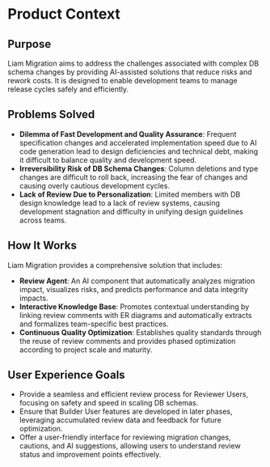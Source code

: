 # Product Context

## Purpose
Liam Migration aims to address the challenges associated with complex DB schema changes by providing AI-assisted solutions that reduce risks and rework costs. It is designed to enable development teams to manage release cycles safely and efficiently.

## Problems Solved
- **Dilemma of Fast Development and Quality Assurance**: Frequent specification changes and accelerated implementation speed due to AI code generation lead to design deficiencies and technical debt, making it difficult to balance quality and development speed.
- **Irreversibility Risk of DB Schema Changes**: Column deletions and type changes are difficult to roll back, increasing the fear of changes and causing overly cautious development cycles.
- **Lack of Review Due to Personalization**: Limited members with DB design knowledge lead to a lack of review systems, causing development stagnation and difficulty in unifying design guidelines across teams.

## How It Works
Liam Migration provides a comprehensive solution that includes:
- **Review Agent**: An AI component that automatically analyzes migration impact, visualizes risks, and predicts performance and data integrity impacts.
- **Interactive Knowledge Base**: Promotes contextual understanding by linking review comments with ER diagrams and automatically extracts and formalizes team-specific best practices.
- **Continuous Quality Optimization**: Establishes quality standards through the reuse of review comments and provides phased optimization according to project scale and maturity.

## User Experience Goals
- Provide a seamless and efficient review process for Reviewer Users, focusing on safety and speed in scaling DB schemas.
- Ensure that Builder User features are developed in later phases, leveraging accumulated review data and feedback for future optimization.
- Offer a user-friendly interface for reviewing migration changes, cautions, and AI suggestions, allowing users to understand review status and improvement points effectively.
